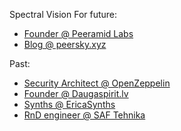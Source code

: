 Spectral Vision For future:
+ [Founder @ Peeramid Labs](https://peeramid.xyz)
+ [Blog @ peersky.xyz](https://peersky.xyz/blog/)

Past:
+ [Security Architect @ OpenZeppelin](https://openzeppelin.com)
+ [Founder @ Daugaspirit.lv](https://daugaspirit.lv)
+ [Synths @ EricaSynths ](https://ericasynths.lv)
+ [RnD engineer @ SAF Tehnika](https://saftehnika.com)
